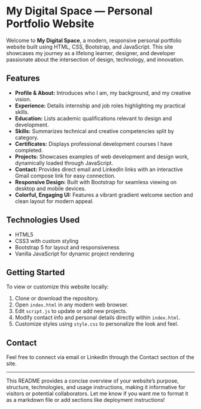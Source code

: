 # My Digital Space — Personal Portfolio Website

Welcome to **My Digital Space**, a modern, responsive personal portfolio website built using HTML, CSS, Bootstrap, and JavaScript. This site showcases my journey as a lifelong learner, designer, and developer passionate about the intersection of design, technology, and innovation.

## Features

- **Profile & About:** Introduces who I am, my background, and my creative vision.
- **Experience:** Details internship and job roles highlighting my practical skills.
- **Education:** Lists academic qualifications relevant to design and development.
- **Skills:** Summarizes technical and creative competencies split by category.
- **Certificates:** Displays professional development courses I have completed.
- **Projects:** Showcases examples of web development and design work, dynamically loaded through JavaScript.
- **Contact:** Provides direct email and LinkedIn links with an interactive Gmail compose link for easy connection.
- **Responsive Design:** Built with Bootstrap for seamless viewing on desktop and mobile devices.
- **Colorful, Engaging UI:** Features a vibrant gradient welcome section and clean layout for modern appeal.

## Technologies Used

- HTML5
- CSS3 with custom styling
- Bootstrap 5 for layout and responsiveness
- Vanilla JavaScript for dynamic project rendering

## Getting Started

To view or customize this website locally:

1. Clone or download the repository.
2. Open `index.html` in any modern web browser.
3. Edit `script.js` to update or add new projects.
4. Modify contact info and personal details directly within `index.html`.
5. Customize styles using `style.css` to personalize the look and feel.

## Contact

Feel free to connect via email or LinkedIn through the Contact section of the site.

***

This README provides a concise overview of your website’s purpose, structure, technologies, and usage instructions, making it informative for visitors or potential collaborators. Let me know if you want me to format it as a markdown file or add sections like deployment instructions!
